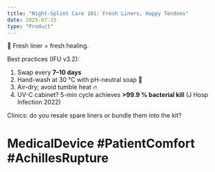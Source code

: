 ```yaml
---
title: "Night-Splint Care 101: Fresh Liners, Happy Tendons"
date: 2025-07-15
type: "Product"
---
```


🍃 Fresh liner = fresh healing.

Best practices (IFU v3.2):

1. Swap every **7–10 days**
2. Hand-wash at 30 °C with pH-neutral soap 🧼
3. Air-dry; avoid tumble heat 🔥
4. UV-C cabinet? 5-min cycle achieves **>99.9 % bacterial kill** (J Hosp Infection 2022)

Clinics: do you resale spare liners or bundle them into the kit?

# MedicalDevice #PatientComfort #AchillesRupture

